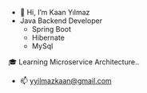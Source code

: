 - 👋 Hi, I’m Kaan Yılmaz
- Java Backend Developer
   - Spring Boot
   - Hibernate
   - MySql
   
🎓 Learning Microservice Architecture..

- 📫 yyilmazkaan@gmail.com

<!---
yykaan/yykaan is a ✨ special ✨ repository because its `README.md` (this file) appears on your GitHub profile.
You can click the Preview link to take a look at your changes.
--->
